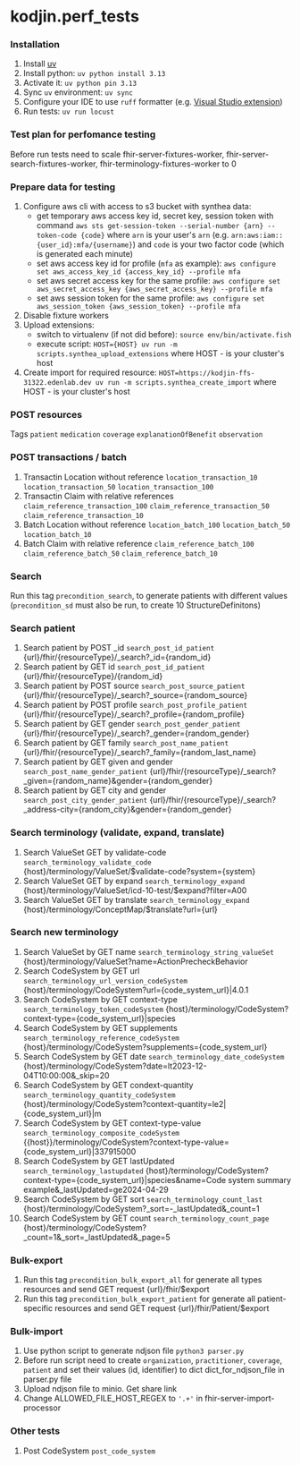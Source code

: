 # kodjin.perf_tests

### Installation
1. Install [uv](https://docs.astral.sh/uv/getting-started/installation/)
2. Install python:
    `uv python install 3.13`
3. Activate it:
    `uv python pin 3.13`
4. Sync `uv` environment:
    `uv sync`
5. Configure your IDE to use `ruff` formatter (e.g. [Visual Studio extension](https://marketplace.visualstudio.com/items?itemName=charliermarsh.ruff))
6. Run tests:
    `uv run locust`

### Test plan for perfomance testing
Before run tests need to scale fhir-server-fixtures-worker, fhir-server-search-fixtures-worker, fhir-terminology-fixtures-worker to 0

### Prepare data for testing
1. Configure aws cli with access to s3 bucket with synthea data:
    - get temporary aws access key id, secret key, session token with command `aws sts get-session-token --serial-number {arn} --token-code {code}` where `arn` is your user's `arn` (e.g. `arn:aws:iam::{user_id}:mfa/{username}`)
     and `code` is your two factor code (which is generated each minute)
    - set aws access key id for profile (`mfa` as example): `aws configure set aws_access_key_id {access_key_id} --profile mfa`
    - set aws secret access key for the same profile: `aws configure set aws_secret_access_key {aws_secret_access_key} --profile mfa`
    - set aws session token for the same profile: `aws configure set aws_session_token {aws_session_token} --profile mfa`
2. Disable fixture workers
3. Upload extensions:
    - switch to virtualenv (if not did before):
     `source env/bin/activate.fish`
    - execute script: `HOST={HOST} uv run -m scripts.synthea_upload_extensions` where HOST - is your cluster's host
4. Create import for required resource:
    `HOST=https://kodjin-ffs-31322.edenlab.dev uv run -m scripts.synthea_create_import` where HOST - is your cluster's host




### POST resources
Tags
    `patient`
    `medication`
    `coverage`
    `explanationOfBenefit`
    `observation`

### POST transactions / batch
1. Transactin Location without reference
    `location_transaction_10`
    `location_transaction_50`
    `location_transaction_100`
2. Transactin Claim with relative references
    `claim_reference_transaction_100`
    `claim_reference_transaction_50`
    `claim_reference_transaction_10`
3. Batch Location without reference
    `location_batch_100`
    `location_batch_50`
    `location_batch_10`
4. Batch Claim with relative reference
    `claim_reference_batch_100`
    `claim_reference_batch_50`
    `claim_reference_batch_10`

### Search
Run this tag `precondition_search`, to generate patients with different values (`precondition_sd` must also be run, to create 10 StructureDefinitons)

### Search patient

1. Search patient by POST _id `search_post_id_patient`
{url}/fhir/{resourceType}/_search?_id={random_id}
2. Search patient by GET id `search_post_id_patient`
{url}/fhir/{resourceType}/{random_id}
3. Search patient by POST source `search_post_source_patient`
{url}/fhir/{resourceType}/_search?_source={random_source}
4. Search patient by POST profile `search_post_profile_patient`
{url}/fhir/{resourceType}/_search?_profile={random_profile}
5. Search patient by GET gender `search_post_gender_patient`
{url}/fhir/{resourceType}/_search?_gender={random_gender}
6. Search patient by GET family `search_post_name_patient`
{url}/fhir/{resourceType}/_search?_family={random_last_name}
7. Search patient by GET given and gender `search_post_name_gender_patient`
{url}/fhir/{resourceType}/_search?_given={random_name}&gender={random_gender}
8. Search patient by GET city and gender `search_post_city_gender_patient`
{url}/fhir/{resourceType}/_search?_address-city={random_city}&gender={random_gender}

### Search terminology (validate, expand, translate)
1. Search ValueSet GET by validate-code `search_terminology_validate_code`
{host}/terminology/ValueSet/$validate-code?system={system}
2. Search ValueSet GET by expand `search_terminology_expand`
{host}/terminology/ValueSet/icd-10-test/$expand?filter=A00
3. Search ValueSet GET by translate `search_terminology_expand`
{host}/terminology/ConceptMap/$translate?url={url}

### Search new terminology
1. Search ValueSet by GET name `search_terminology_string_valueSet`
{host}/terminology/ValueSet?name=ActionPrecheckBehavior
2. Search CodeSystem by GET url `search_terminology_url_version_codeSystem`
{host}/terminology/CodeSystem?url={code_system_url}|4.0.1
3. Search CodeSystem by GET context-type `search_terminology_token_codeSystem`
{host}/terminology/CodeSystem?context-type={code_system_url}|species
4. Search CodeSystem by GET supplements `search_terminology_reference_codeSystem`
{host}/terminology/CodeSystem?supplements={code_system_url}
5. Search CodeSystem by GET date `search_terminology_date_codeSystem`
{host}/terminology/CodeSystem?date=lt2023-12-04T10:00:00&_skip=20
6. Search CodeSystem by GET condext-quantity `search_terminology_quantity_codeSystem`
{host}/terminology/CodeSystem?context-quantity=le2|{code_system_url}|m
7. Search CodeSystem by GET context-type-value `search_terminology_composite_codeSystem`
{{host}}/terminology/CodeSystem?context-type-value={code_system_url}|337915000
8. Search CodeSystem by GET lastUpdated `search_terminology_lastupdated`
{host}/terminology/CodeSystem?context-type={code_system_url}|species&name=Code system summary example&_lastUpdated=ge2024-04-29
9. Search CodeSystem by GET sort `search_terminology_count_last`
{host}/terminology/CodeSystem?_sort=-_lastUpdated&_count=1
10. Search CodeSystem by GET count `search_terminology_count_page`
{host}/terminology/CodeSystem?_count=1&_sort=_lastUpdated&_page=5

### Bulk-export
1. Run this tag `precondition_bulk_export_all` for generate all types resources and send GET request  {url}/fhir/$export
2. Run this tag `precondition_bulk_export_patient` for generate all patient-specific resources and send GET request {url}/fhir/Patient/$export

### Bulk-import
1. Use python script to generate ndjson file `python3 parser.py `
2. Before run script need to create `organization`, `practitioner`, `coverage`, `patient` and set their values (id, identifier) to dict dict_for_ndjson_file in parser.py file
3. Upload ndjson file to minio. Get share link
4. Change ALLOWED_FILE_HOST_REGEX to `'.+'` in fhir-server-import-processor

### Other tests
1. Post CodeSystem `post_code_system`
